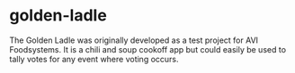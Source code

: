 # golden-ladle
The Golden Ladle was originally developed as a test project for AVI Foodsystems. It is a chili and soup cookoff app but could easily be used to tally votes for any event where voting occurs.
